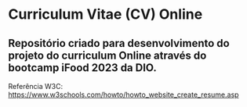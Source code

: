 # Curriculum Vitae (CV) Online
## Repositório criado para desenvolvimento do projeto do curriculum Online através do bootcamp iFood 2023 da DIO.

Referência W3C: https://www.w3schools.com/howto/howto_website_create_resume.asp
